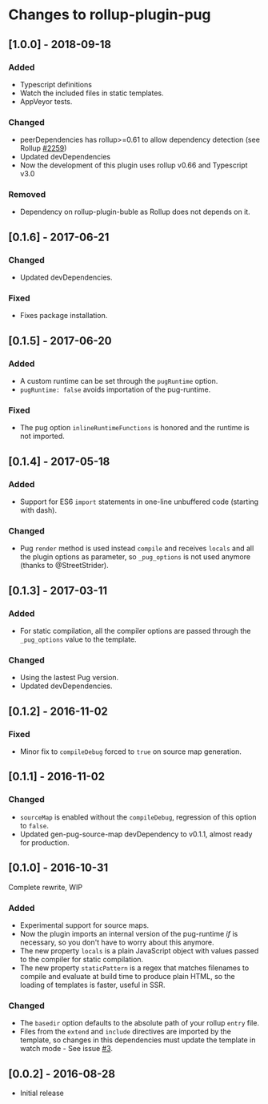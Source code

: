 # Changes to rollup-plugin-pug

## [1.0.0] - 2018-09-18

### Added
- Typescript definitions
- Watch the included files in static templates.
- AppVeyor tests.

### Changed
- peerDependencies has rollup>=0.61 to allow dependency detection (see Rollup [#2259](https://github.com/rollup/rollup/pull/2259))
- Updated devDependencies
- Now the development of this plugin uses rollup v0.66 and Typescript v3.0

### Removed
- Dependency on rollup-plugin-buble as Rollup does not depends on it.

## [0.1.6] - 2017-06-21

### Changed
- Updated devDependencies.

### Fixed
- Fixes package installation.

## [0.1.5] - 2017-06-20

### Added
- A custom runtime can be set through the `pugRuntime` option.
- `pugRuntime: false` avoids importation of the pug-runtime.

### Fixed
- The pug option `inlineRuntimeFunctions` is honored and the runtime is not imported.

## [0.1.4] - 2017-05-18

### Added
- Support for ES6 `import` statements in one-line unbuffered code (starting with dash).

### Changed
- Pug `render` method is used instead `compile` and receives `locals` and all the plugin options as parameter, so `_pug_options` is not used anymore (thanks to @StreetStrider).

## [0.1.3] - 2017-03-11

### Added
- For static compilation, all the compiler options are passed through the `_pug_options` value to the template.

### Changed
- Using the lastest Pug version.
- Updated devDependencies.

## [0.1.2] - 2016-11-02

### Fixed
- Minor fix to `compileDebug` forced to `true` on source map generation.

## [0.1.1] - 2016-11-02

### Changed
- `sourceMap` is enabled without the `compileDebug`, regression of this option to `false`.
- Updated gen-pug-source-map devDependency to v0.1.1, almost ready for production.

## [0.1.0] - 2016-10-31

Complete rewrite, WIP

### Added
- Experimental support for source maps.
- Now the plugin imports an internal version of the pug-runtime *if* is necessary, so you don't have to worry about this anymore.
- The new property `locals` is a plain JavaScript object with values passed to the compiler for static compilation.
- The new property `staticPattern` is a regex that matches filenames to compile and evaluate at build time to produce plain HTML, so the loading of templates is faster, useful in SSR.

### Changed
- The `basedir` option defaults to the absolute path of your rollup `entry` file.
- Files from the `extend` and `include` directives are imported by the template, so changes in this dependencies must update the template in watch mode - See issue [#3](https://github.com/aMarCruz/rollup-plugin-pug/issues/3).

## [0.0.2] - 2016-08-28
- Initial release
